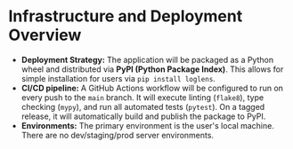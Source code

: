 # Infrastructure and Deployment Overview

  * **Deployment Strategy:** The application will be packaged as a Python wheel and distributed via **PyPI (Python Package Index)**. This allows for simple installation for users via `pip install loglens`.
  * **CI/CD pipeline:** A GitHub Actions workflow will be configured to run on every push to the `main` branch. It will execute linting (`flake8`), type checking (`mypy`), and run all automated tests (`pytest`). On a tagged release, it will automatically build and publish the package to PyPI.
  * **Environments:** The primary environment is the user's local machine. There are no dev/staging/prod server environments.

